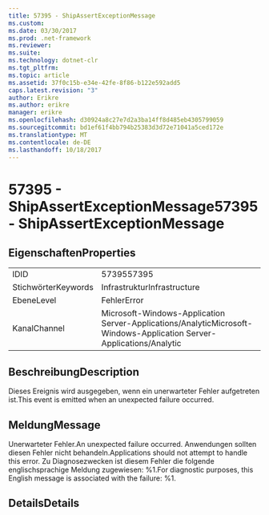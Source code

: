 ```yaml
---
title: 57395 - ShipAssertExceptionMessage
ms.custom: 
ms.date: 03/30/2017
ms.prod: .net-framework
ms.reviewer: 
ms.suite: 
ms.technology: dotnet-clr
ms.tgt_pltfrm: 
ms.topic: article
ms.assetid: 37f0c15b-e34e-42fe-8f86-b122e592add5
caps.latest.revision: "3"
author: Erikre
ms.author: erikre
manager: erikre
ms.openlocfilehash: d30924a8c27e7d2a3ba14ff8d485eb4305799059
ms.sourcegitcommit: bd1ef61f4bb794b25383d3d72e71041a5ced172e
ms.translationtype: MT
ms.contentlocale: de-DE
ms.lasthandoff: 10/18/2017
---
```

# <a name="57395---shipassertexceptionmessage"></a><span data-ttu-id="f2484-102">57395 - ShipAssertExceptionMessage</span><span class="sxs-lookup"><span data-stu-id="f2484-102">57395 - ShipAssertExceptionMessage</span></span>
## <a name="properties"></a><span data-ttu-id="f2484-103">Eigenschaften</span><span class="sxs-lookup"><span data-stu-id="f2484-103">Properties</span></span>  
  
|||  
|-|-|  
|<span data-ttu-id="f2484-104">ID</span><span class="sxs-lookup"><span data-stu-id="f2484-104">ID</span></span>|<span data-ttu-id="f2484-105">57395</span><span class="sxs-lookup"><span data-stu-id="f2484-105">57395</span></span>|  
|<span data-ttu-id="f2484-106">Stichwörter</span><span class="sxs-lookup"><span data-stu-id="f2484-106">Keywords</span></span>|<span data-ttu-id="f2484-107">Infrastruktur</span><span class="sxs-lookup"><span data-stu-id="f2484-107">Infrastructure</span></span>|  
|<span data-ttu-id="f2484-108">Ebene</span><span class="sxs-lookup"><span data-stu-id="f2484-108">Level</span></span>|<span data-ttu-id="f2484-109">Fehler</span><span class="sxs-lookup"><span data-stu-id="f2484-109">Error</span></span>|  
|<span data-ttu-id="f2484-110">Kanal</span><span class="sxs-lookup"><span data-stu-id="f2484-110">Channel</span></span>|<span data-ttu-id="f2484-111">Microsoft-Windows-Application Server-Applications/Analytic</span><span class="sxs-lookup"><span data-stu-id="f2484-111">Microsoft-Windows-Application Server-Applications/Analytic</span></span>|  
  
## <a name="description"></a><span data-ttu-id="f2484-112">Beschreibung</span><span class="sxs-lookup"><span data-stu-id="f2484-112">Description</span></span>  
 <span data-ttu-id="f2484-113">Dieses Ereignis wird ausgegeben, wenn ein unerwarteter Fehler aufgetreten ist.</span><span class="sxs-lookup"><span data-stu-id="f2484-113">This event is emitted when an unexpected failure occurred.</span></span>  
  
## <a name="message"></a><span data-ttu-id="f2484-114">Meldung</span><span class="sxs-lookup"><span data-stu-id="f2484-114">Message</span></span>  
 <span data-ttu-id="f2484-115">Unerwarteter Fehler.</span><span class="sxs-lookup"><span data-stu-id="f2484-115">An unexpected failure occurred.</span></span> <span data-ttu-id="f2484-116">Anwendungen sollten diesen Fehler nicht behandeln.</span><span class="sxs-lookup"><span data-stu-id="f2484-116">Applications should not attempt to handle this error.</span></span> <span data-ttu-id="f2484-117">Zu Diagnosezwecken ist diesem Fehler die folgende englischsprachige Meldung zugewiesen: %1.</span><span class="sxs-lookup"><span data-stu-id="f2484-117">For diagnostic purposes, this English message is associated with the failure: %1.</span></span>  
  
## <a name="details"></a><span data-ttu-id="f2484-118">Details</span><span class="sxs-lookup"><span data-stu-id="f2484-118">Details</span></span>
